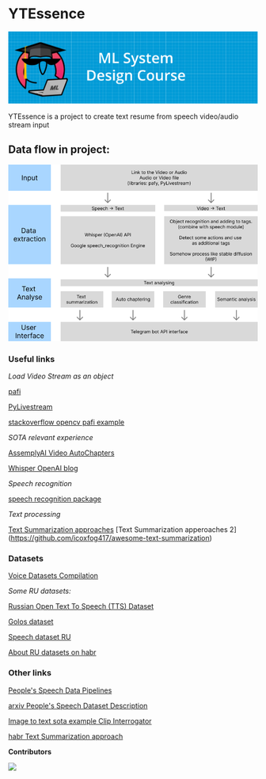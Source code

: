 # YTEssence

<a href="https://ods.ai/tracks/ml-system-design-22"><img src="figures/title.png" alt="ODS ML System Design" width="1200"/></a>


YTEssence is a project to create text resume from speech video/audio stream input


## Data flow in project:

<img src="figures/data-flow.png" alt="Data flow" width="800"/>


### Useful links

*Load Video Stream as an object*

[pafi](https://pypi.org/project/pafy/)

[PyLivestream](https://pypi.org/project/pylivestream/)

[stackoverflow opencv pafi example](https://stackoverflow.com/questions/37555195/is-it-possible-to-stream-video-from-https-e-g-youtube-into-python-with-ope)

*SOTA relevant experience*

[AssemplyAI Video AutoChapters](https://www.assemblyai.com/blog/introducing-assemblyai-auto-chapters-summarize-audio-and-video-files/)

[Whisper OpenAI blog](https://openai.com/blog/whisper/)

*Speech recognition*

[speech recognition package](https://www.thepythoncode.com/article/using-speech-recognition-to-convert-speech-to-text-python)


*Text processing*

[Text Summarization approaches](https://www.machinelearningplus.com/nlp/text-summarization-approaches-nlp-example/)
[Text Summarization apperoaches 2] (https://github.com/icoxfog417/awesome-text-summarization)



### Datasets

[Voice Datasets Compilation](https://github.com/jim-schwoebel/voice_datasets)

*Some RU datasets:*

[Russian Open Text To Speech (TTS) Dataset](https://github.com/snakers4/open_stt/)

[Golos dataset](https://github.com/sberdevices/golos)

[Speech dataset RU](https://github.com/zpoken/Speech-Dataset-RU)

[About RU datasets on habr](https://habr.com/ru/post/450760/)

### Other links

[People's Speech Data Pipelines](https://github.com/mlcommons/peoples-speech#automatic-speech-recognition)

[arxiv People's Speech Dataset Description](https://arxiv.org/pdf/2111.09344.pdf)

[Image to text sota example Clip Interrogator](https://github.com/pharmapsychotic/clip-interrogator)

[habr Text Summarization approach](https://habr.com/ru/post/514540/)


**Contributors**

[![](https://contrib.rocks/image?repo=AndrusVu/YTEssence)](https://github.com/AndrusVu/YTEssence/contributors)

